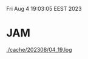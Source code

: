 Fri Aug  4 19:03:05 EEST 2023
# JAM
<a href='./cache/202308/04_19.log'>./cache/202308/04_19.log</a>
